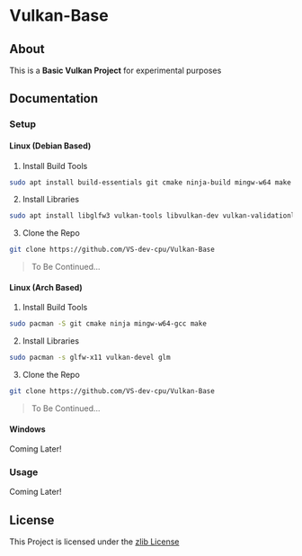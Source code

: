 # Vulkan-Base

## About

This is a **Basic Vulkan Project** for experimental purposes

## Documentation

### Setup

#### Linux (Debian Based)

1. Install Build Tools
```bash
sudo apt install build-essentials git cmake ninja-build mingw-w64 make
```

2. Install Libraries
```bash
sudo apt install libglfw3 vulkan-tools libvulkan-dev vulkan-validationlayers-dev spirv-tools libglm-dev
```

3. Clone the Repo
```bash
git clone https://github.com/VS-dev-cpu/Vulkan-Base
```

> To Be Continued...

#### Linux (Arch Based)

1. Install Build Tools
```bash
sudo pacman -S git cmake ninja mingw-w64-gcc make
```

2. Install Libraries
```bash
sudo pacman -s glfw-x11 vulkan-devel glm
```

3. Clone the Repo
```bash
git clone https://github.com/VS-dev-cpu/Vulkan-Base
```

> To Be Continued...

#### Windows

Coming Later!

### Usage

Coming Later!

## License

This Project is licensed under the [zlib License](https://opensource.org/license/zlib-license-php/)

